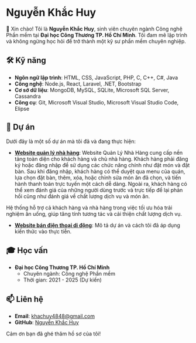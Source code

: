 # Nguyễn Khắc Huy

👋 Xin chào! Tôi là **Nguyễn Khắc Huy**, sinh viên chuyên ngành Công nghệ Phần mềm tại **Đại học Công Thương TP. Hồ Chí Minh**. Tôi đam mê lập trình và không ngừng học hỏi để trở thành một kỹ sư phần mềm chuyên nghiệp.

## 🛠 Kỹ năng

- **Ngôn ngữ lập trình**: HTML, CSS, JavaScript, PHP, C, C++, C#, Java
- **Công nghệ**: Node.js, React, Laravel, .NET, Bootstrap
- **Cơ sở dữ liệu**: MongoDB, MySQL, SQLite, Microsoft SQL Server, Cassandra
- **Công cụ**: Git, Microsoft Visual Studio, Microsoft Visual Studio Code, Elipse

## 🔭 Dự án

Dưới đây là một số dự án mà tôi đã và đang thực hiện:

- **[Website quản lý nhà hàng](#)**: Website Quản Lý Nhà Hàng cung cấp nền tảng toàn diện cho khách hàng và chủ nhà hàng. Khách hàng phải đăng ký hoặc đăng nhập để sử dụng các chức năng chính như đặt món và đặt bàn. Sau khi đăng nhập, khách hàng có thể duyệt qua menu của quán, lựa chọn đặt bàn, thêm, xóa, hoặc chỉnh sửa món ăn đã chọn, và tiến hành thanh toán trực tuyến một cách dễ dàng. Ngoài ra, khách hàng có thể xem đánh giá của những người dùng trước và trực tiếp để lại phản hồi cũng như đánh giá về chất lượng dịch vụ và món ăn.

Hệ thống hỗ trợ cả khách hàng và nhà hàng trong việc tối ưu hóa trải nghiệm ăn uống, giúp tăng tính tương tác và cải thiện chất lượng dịch vụ.
- **[Website bán điện thoại di động](#)**: Mô tả dự án và cách tôi đã áp dụng kiến thức vào thực tiễn.

## 🎓 Học vấn

- **Đại học Công Thương TP. Hồ Chí Minh**
  - Chuyên ngành: Công nghệ Phần mềm
  - Thời gian: 2021 - 2025 (Dự kiến)

## 📫 Liên hệ

- **Email**: khachuy4848@gmail.com
- **GitHub**: [Nguyễn Khắc Huy](https://github.com/nkhachuy)

Cảm ơn bạn đã ghé thăm hồ sơ của tôi!
